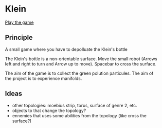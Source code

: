 # Klein

[Play the game](https://francoisschwarzentruber.github.io/klein/)

## Principle
A small game where you have to depolluate the Klein's bottle

The Klein's bottle is a non-orientable surface. Move the small robot (Arrows left and right to turn and Arrow up to move). Spacebar to cross the surface.

The aim of the game is to collect the green polution particules. The aim of the project is to experience manifolds.


## Ideas

- other topologies: moebius strip, torus, surface of genre 2, etc.
- objects to that change the topology?
- ennemies that uses some abilities from the topology (like cross the surface?)

